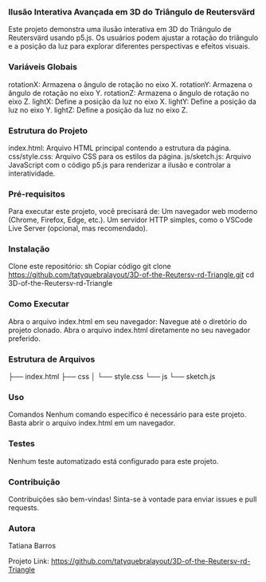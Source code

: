 ### Ilusão Interativa Avançada em 3D do Triângulo de Reutersvärd
Este projeto demonstra uma ilusão interativa em 3D do Triângulo de Reutersvärd usando p5.js. Os usuários podem ajustar a rotação do triângulo e a posição da luz para explorar diferentes perspectivas e efeitos visuais.

### Variáveis Globais
rotationX: Armazena o ângulo de rotação no eixo X.
rotationY: Armazena o ângulo de rotação no eixo Y.
rotationZ: Armazena o ângulo de rotação no eixo Z.
lightX: Define a posição da luz no eixo X.
lightY: Define a posição da luz no eixo Y.
lightZ: Define a posição da luz no eixo Z.

### Estrutura do Projeto
index.html: Arquivo HTML principal contendo a estrutura da página.
css/style.css: Arquivo CSS para os estilos da página.
js/sketch.js: Arquivo JavaScript com o código p5.js para renderizar a ilusão e controlar a interatividade.

### Pré-requisitos
Para executar este projeto, você precisará de:
Um navegador web moderno (Chrome, Firefox, Edge, etc.).
Um servidor HTTP simples, como o VSCode Live Server (opcional, mas recomendado).

### Instalação
Clone este repositório:
sh
Copiar código
git clone https://github.com/tatyquebralayout/3D-of-the-Reutersv-rd-Triangle.git
cd 3D-of-the-Reutersv-rd-Triangle

### Como Executar
Abra o arquivo index.html em seu navegador:
Navegue até o diretório do projeto clonado.
Abra o arquivo index.html diretamente no seu navegador preferido.

### Estrutura de Arquivos 

├── index.html
├── css
│   └── style.css
└── js
    └── sketch.js

### Uso
Comandos
Nenhum comando específico é necessário para este projeto. Basta abrir o arquivo index.html em um navegador.

### Testes
Nenhum teste automatizado está configurado para este projeto.

### Contribuição
Contribuições são bem-vindas! Sinta-se à vontade para enviar issues e pull requests.

### Autora

Tatiana Barros

Projeto Link: https://github.com/tatyquebralayout/3D-of-the-Reutersv-rd-Triangle

